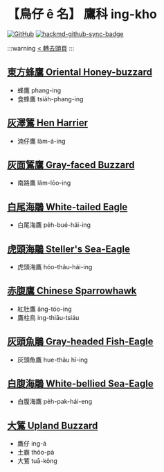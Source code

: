 # 【鳥仔 ê 名】 鷹科 ing-kho

[![GitHub](https://img.shields.io/badge/GitHub-black?logo=github)](https://github.com/siansiansu/tsiau-a-e-mia)
[![hackmd-github-sync-badge](https://hackmd.io/ya_pxJPMSqixZa8CLp0htw/badge)](https://hackmd.io/ya_pxJPMSqixZa8CLp0htw)

:::warning
[< 轉去頭頁](https://hackmd.io/@siansiansu/Hy4VzNvha)
:::

## [東方蜂鷹 Oriental Honey-buzzard](https://ebird.org/species/orihob2)

- 蜂鷹 phang-ing
- 食蜂鷹 tsia̍h-phang-ing

## [灰澤鵟 Hen Harrier](https://ebird.org/species/norhar1)

- 湳仔鷹 làm-á-ing

## [灰面鵟鷹 Gray-faced Buzzard](https://ebird.org/species/gyfbuz1)

- 南路鷹 lâm-lōo-ing

## [白尾海鵰 White-tailed Eagle](https://ebird.org/species/whteag)

- 白尾海鷹 pe̍h-bué-hái-ing

## [虎頭海鵰 Steller's Sea-Eagle](https://ebird.org/species/stseag)

- 虎頭海鷹 hóo-thâu-hái-ing

## [赤腹鷹 Chinese Sparrowhawk](https://ebird.org/species/grfhaw1)

- 紅肚鷹 âng-tóo-ing
- 鷹柱鳥 ing-thiāu-tsiáu

## [灰頭魚鵰 Gray-headed Fish-Eagle](https://ebird.org/species/gyhfie1)

- 灰頭魚鷹 hue-thâu hî-ing

## [白腹海鵰 White-bellied Sea-Eagle](https://ebird.org/species/wbseag1)

- 白腹海鷹 pe̍h-pak-hái-eng

## [大鵟 Upland Buzzard](https://ebird.org/species/uplbuz1)

- 鷹仔 ing-á
- 土霸 thôo-pà
- 大鵟 tuā-kông

